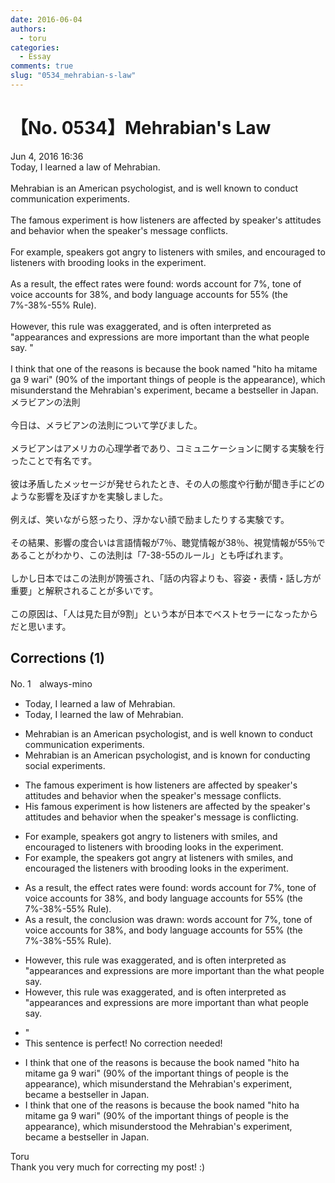 ```yaml
---
date: 2016-06-04
authors:
  - toru
categories:
  - Essay
comments: true
slug: "0534_mehrabian-s-law"
---
```


# 【No. 0534】Mehrabian's Law
<div class="date">Jun 4, 2016 16:36</div>
<div id="post"><div id="body_show_ori">
Today, I learned a law of Mehrabian.<br/><br/>Mehrabian is an American psychologist, and is well known to conduct communication experiments.<br/><br/>The famous experiment is how listeners are affected by speaker's attitudes and behavior when the speaker's message conflicts.<br/><br/>For example, speakers got angry to listeners with smiles, and encouraged to listeners with brooding looks in the experiment.<br/><br/>As a result, the effect rates were found: words account for 7%, tone of voice accounts for 38%, and body language accounts for 55% (the 7%-38%-55% Rule).<br/><br/>However, this rule was exaggerated, and is often interpreted as "appearances and expressions are more important than the what people say. "<br/><br/>I think that one of the reasons is because the book named "hito ha mitame ga 9 wari" (90% of the important things of people is the appearance), which misunderstand the Mehrabian's experiment, became a bestseller in Japan. 
</div></div>

<!-- more -->

<div id="post_ja"><div id="body_show_mo">
メラビアンの法則<br/><br/>今日は、メラビアンの法則について学びました。<br/><br/>メラビアンはアメリカの心理学者であり、コミュニケーションに関する実験を行ったことで有名です。<br/><br/>彼は矛盾したメッセージが発せられたとき、その人の態度や行動が聞き手にどのような影響を及ぼすかを実験しました。<br/><br/>例えば、笑いながら怒ったり、浮かない顔で励ましたりする実験です。<br/><br/>その結果、影響の度合いは言語情報が7％、聴覚情報が38％、視覚情報が55％であることがわかり、この法則は「7-38-55のルール」とも呼ばれます。<br/><br/>しかし日本ではこの法則が誇張され、「話の内容よりも、容姿・表情・話し方が重要」と解釈されることが多いです。<br/><br/>この原因は、「人は見た目が9割」という本が日本でベストセラーになったからだと思います。
</div></div>

## Corrections (1)
<div id="block"><div class="first_name"> No. 1　<span class="just_name">always-mino</span></div><div id="block2">
<ul class="correction_field">
<li class="incorrect">Today, I learned a law of Mehrabian.</li>
<li class="corrected correct">
Today, I learned the law of Mehrabian.
</li>
</ul>
<ul class="correction_field">
<li class="incorrect">Mehrabian is an American psychologist, and is well known to conduct communication experiments.</li>
<li class="corrected correct">
Mehrabian is an American psychologist, and is known for conducting social experiments.
</li>
</ul>
<ul class="correction_field">
<li class="incorrect">The famous experiment is how listeners are affected by speaker's attitudes and behavior when the speaker's message conflicts.</li>
<li class="corrected correct">
His famous experiment is how listeners are affected by the speaker's attitudes and behavior when the speaker's message is conflicting.
</li>
</ul>
<ul class="correction_field">
<li class="incorrect">For example, speakers got angry to listeners with smiles, and encouraged to listeners with brooding looks in the experiment.</li>
<li class="corrected correct">
For example, the speakers got angry at listeners with smiles, and encouraged the listeners with brooding looks in the experiment.
</li>
</ul>
<ul class="correction_field">
<li class="incorrect">As a result, the effect rates were found: words account for 7%, tone of voice accounts for 38%, and body language accounts for 55% (the 7%-38%-55% Rule).</li>
<li class="corrected correct">
As a result, the conclusion was drawn: words account for 7%, tone of voice accounts for 38%, and body language accounts for 55% (the 7%-38%-55% Rule).
</li>
</ul>
<ul class="correction_field">
<li class="incorrect">However, this rule was exaggerated, and is often interpreted as "appearances and expressions are more important than the what people say.</li>
<li class="corrected correct">
However, this rule was exaggerated, and is often interpreted as "appearances and expressions are more important than what people say.
</li>
</ul>
<ul class="correction_field">
<li class="incorrect">"</li>
<li class="corrected perfect">This sentence is perfect! No correction needed!</li>
</ul>
<ul class="correction_field">
<li class="incorrect">I think that one of the reasons is because the book named "hito ha mitame ga 9 wari" (90% of the important things of people is the appearance), which misunderstand the Mehrabian's experiment, became a bestseller in Japan.</li>
<li class="corrected correct">
I think that one of the reasons is because the book named "hito ha mitame ga 9 wari" (90% of the important things of people is the appearance), which misunderstood the Mehrabian's experiment, became a bestseller in Japan.
</li>
</ul>
</div><div class="name"><span class="just_name">Toru</span><br>
Thank you very much for correcting my post! :)
</div>
</div>
